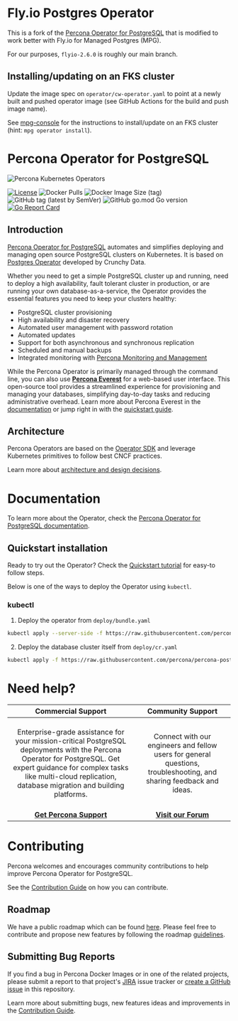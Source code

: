 # Fly.io Postgres Operator

This is a fork of the [Percona Operator for PostgreSQL](https://github.com/percona/percona-postgresql-operator) that is modified to work better with Fly.io for Managed Postgres (MPG).

For our purposes, `flyio-2.6.0` is roughly our main branch.

## Installing/updating on an FKS cluster

Update the image spec on `operator/cw-operator.yaml` to point at a newly built and pushed operator image (see GitHub Actions for the build and push image name).

See [mpg-console](https://github.com/superfly/mpg-console) for the instructions to install/update on an FKS cluster (hint: `mpg operator install`).

# Percona Operator for PostgreSQL

![Percona Kubernetes Operators](kubernetes.svg)

[![License](https://img.shields.io/badge/License-Apache%202.0-blue.svg)](https://opensource.org/licenses/Apache-2.0)
![Docker Pulls](https://img.shields.io/docker/pulls/percona/percona-postgresql-operator)
![Docker Image Size (tag)](https://img.shields.io/docker/image-size/percona/percona-postgresql-operator/2)
![GitHub tag (latest by SemVer)](https://img.shields.io/github/v/tag/percona/percona-postgresql-operator?include_prereleases&sort=semver)
![GitHub go.mod Go version](https://img.shields.io/github/go-mod/go-version/percona/percona-postgresql-operator)
[![Go Report Card](https://goreportcard.com/badge/github.com/percona/percona-postgresql-operator)](https://goreportcard.com/report/github.com/percona/percona-postgresql-operator)

## Introduction

[Percona Operator for PostgreSQL](https://docs.percona.com/percona-operator-for-postgresql/2.0/index.html) automates and simplifies deploying and managing open source PostgreSQL clusters on Kubernetes. It is based on [Postgres Operator](https://github.com/CrunchyData/postgres-operator) developed by Crunchy Data.

Whether you need to get a simple PostgreSQL cluster up and running, need to deploy a high availability, fault tolerant cluster in production, or are running your own database-as-a-service, the Operator provides the essential features you need to keep your clusters healthy:

- PostgreSQL cluster provisioning
- High availability and disaster recovery
- Automated user management with password rotation
- Automated updates
- Support for both asynchronous and synchronous replication
- Scheduled and manual backups
- Integrated monitoring with [Percona Monitoring and Management](https://www.percona.com/software/database-tools/percona-monitoring-and-management)

While the Percona Operator is primarily managed through the command line, you can also use **[Percona Everest](https://docs.percona.com/everest/index.html)** for a web-based user interface. This open-source tool provides a streamlined experience for provisioning and managing your databases, simplifying day-to-day tasks and reducing administrative overhead. Learn more about Percona Everest in the [documentation](https://docs.percona.com/everest/index.html) or jump right in with the [quickstart guide](https://docs.percona.com/everest/quickstart-guide/quick-install.html).

## Architecture

Percona Operators are based on the [Operator SDK](https://github.com/operator-framework/operator-sdk) and leverage Kubernetes primitives to follow best CNCF practices.

Learn more about [architecture and design decisions](https://docs.percona.com/percona-operator-for-postgresql/2.0/architecture.html).

# Documentation

To learn more about the Operator, check the [Percona Operator for PostgreSQL documentation](https://docs.percona.com/percona-operator-for-postgresql/2.0/index.html).

## Quickstart installation

Ready to try out the Operator? Check the [Quickstart tutorial](https://docs.percona.com/percona-operator-for-postgresql/2.0/quickstart.html) for easy-to follow steps.

Below is one of the ways to deploy the Operator using `kubectl`.

### kubectl

1. Deploy the operator from `deploy/bundle.yaml`

```sh
kubectl apply --server-side -f https://raw.githubusercontent.com/percona/percona-postgresql-operator/main/deploy/bundle.yaml
```

2. Deploy the database cluster itself from `deploy/cr.yaml`

```sh
kubectl apply -f https://raw.githubusercontent.com/percona/percona-postgresql-operator/main/deploy/cr.yaml
```

# Need help?

**Commercial Support**  | **Community Support** |
:-: | :-: |
| <br/>Enterprise-grade assistance for your mission-critical PostgreSQL deployments with the Percona Operator for PostgreSQL. Get expert guidance for complex tasks like multi-cloud replication, database migration and building platforms.<br/><br/>  | <br/>Connect with our engineers and fellow users for general questions, troubleshooting, and sharing feedback and ideas.<br/><br/>  |
| **[Get Percona Support](https://hubs.ly/Q02ZTH9s0)** | **[Visit our Forum](https://forums.percona.com/c/postgresql/percona-kubernetes-operator-for-postgresql/68)** |

# Contributing

Percona welcomes and encourages community contributions to help improve Percona Operator for PostgreSQL.

See the [Contribution Guide](CONTRIBUTING.md) on how you can contribute.

## Roadmap

We have a public roadmap which can be found [here](https://github.com/orgs/percona/projects/10). Please feel free to contribute and propose new features by following the roadmap [guidelines](https://github.com/percona/roadmap).

## Submitting Bug Reports

If you find a bug in Percona Docker Images or in one of the related projects, please submit a report to that project's [JIRA](https://jira.percona.com/browse/K8SPG) issue tracker or [create a GitHub issue](https://docs.github.com/en/issues/tracking-your-work-with-issues/creating-an-issue#creating-an-issue-from-a-repository) in this repository.

Learn more about submitting bugs, new features ideas and improvements in the [Contribution Guide](CONTRIBUTING.md).
